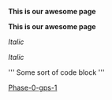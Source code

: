 **This is our awesome page**

__This is our awesome page__


*Italic*

_Italic_


'''
Some sort of code block
'''

[Phase-0-gps-1](https://github.com/meglkts/phase-0-gps-1)